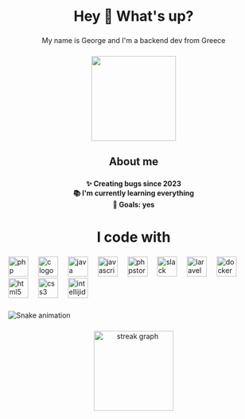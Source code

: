 <h1 align="center">Hey 👋 What's up?</h1>

###

<p align="center">My name is George and I'm a backend dev from Greece</p>

###

<div align="center">
  <img height="170" src="https://media.giphy.com/media/o0vwzuFwCGAFO/giphy.gif"  />
</div>

###

<h2 align="center">About me</h2>

###

<h4 align="center">✨ Creating bugs since 2023<br>📚 I'm currently learning everything <br>🎯 Goals: yes</h4>

###

<h1 align="center">I code with</h1>

###

<div align="left">
  <img src="https://img.shields.io/badge/PHP-777BB4?logo=php&logoColor=black&style=for-the-badge" height="40" alt="php logo"  />
  <img width="12" />
  <img src="https://img.shields.io/badge/C-A8B9CC?logo=c&logoColor=black&style=for-the-badge" height="40" alt="c logo"  />
  <img width="12" />
  <img src="https://cdn.jsdelivr.net/gh/devicons/devicon/icons/java/java-original.svg" height="40" alt="java logo"  />
  <img width="12" />
  <img src="https://img.shields.io/badge/JavaScript-F7DF1E?logo=javascript&logoColor=black&style=for-the-badge" height="40" alt="javascript logo"  />
  <img width="12" />
  <img src="https://img.shields.io/badge/PhpStorm-000000?logo=phpstorm&logoColor=white&style=for-the-badge" height="40" alt="phpstorm logo"  />
  <img width="12" />
  <img src="https://cdn.jsdelivr.net/gh/devicons/devicon/icons/slack/slack-original.svg" height="40" alt="slack logo"  />
  <img width="12" />
  <img src="https://img.shields.io/badge/Laravel-FF2D20?logo=laravel&logoColor=white&style=for-the-badge" height="40" alt="laravel logo"  />
  <img width="12" />
  <img src="https://img.shields.io/badge/Docker-2496ED?logo=docker&logoColor=white&style=for-the-badge" height="40" alt="docker logo"  />
  <img width="12" />
  <img src="https://skillicons.dev/icons?i=html" height="40" alt="html5 logo"  />
  <img width="12" />
  <img src="https://skillicons.dev/icons?i=css" height="40" alt="css3 logo"  />
  <img width="12" />
  <img src="https://skillicons.dev/icons?i=idea" height="40" alt="intellijidea logo"  />
</div>

###

<img src="https://raw.githubusercontent.com/George-oikonomou/George-oikonomou/output/snake.svg" alt="Snake animation" />

###

<div align="center">
  <img src="https://streak-stats.demolab.com?user=George-oikonomou&locale=en&mode=weekly&theme=midnight-purple&hide_border=false&border_radius=38&order=3" height="160" alt="streak graph"  />
</div>

###
